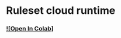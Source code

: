 # Ruleset cloud runtime
### [![Open In Colab]](https://colab.research.google.com/drive/1qT6HdxuOzwDqTXBnEp7GYg76Nb_GA1av?usp=sharing)

